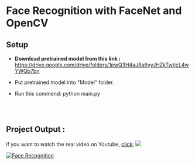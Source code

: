 # Face Recognition with FaceNet and OpenCV

<h2>Setup</h2>

* <b>Download pretrained model from this link :</b> https://drive.google.com/drive/folders/1pwQ3H4aJ8a6yyJHZkTwtjcL4wYWQb7bn

* Put pretrained model into "Model" folder.

* Run this commend: python main.py


<br>
<br>
<h2>Project Output :</h2>
if you want to watch the real video on Youtube, <a href="http://www.youtube.com/watch?v=Wwua8ikpM1s">click</a>;
<img src="./Resources/output_facenet.gif" />

[![Face Recognition](http://i.imgur.com/7YTMFQp.png)](https://www.youtube.com/watch?v=Wwua8ikpM1s "Click to Watch!")

